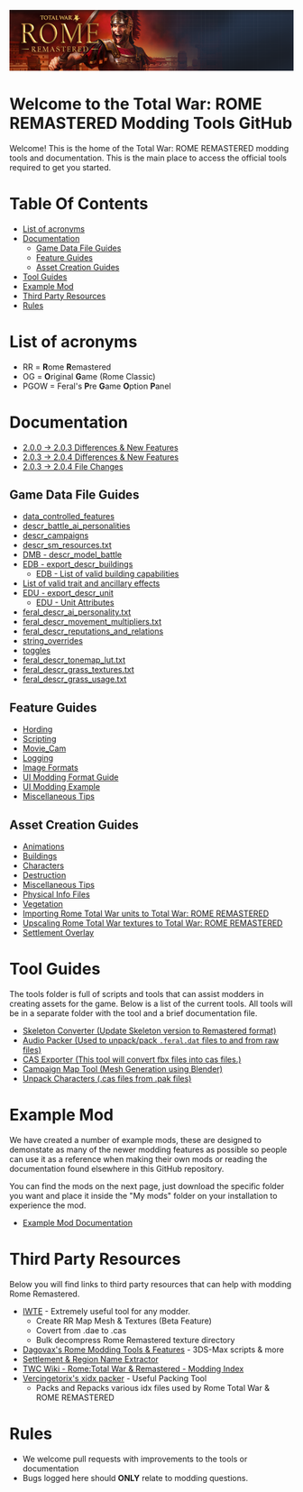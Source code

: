 ![Workshop_header_template](/Workshop_header_template.png)
# Welcome to the Total War: ROME REMASTERED Modding Tools GitHub
Welcome! This is the home of the Total War: ROME REMASTERED modding tools and documentation. This is the main place to access the official tools required to get you started.

# Table Of Contents

* [List of acronyms](#list-of-acronyms)
* [Documentation](#documentation)
   * [Game Data File Guides](#game-data-file-guides)
   * [Feature Guides](#feature-guides)
   * [Asset Creation Guides](#asset-creation-guides)
* [Tool Guides](#tool-guides)
* [Example Mod](#example-mod)
* [Third Party Resources](#third-party-resources)
* [Rules](#rules)

# List of acronyms

* RR = **R**ome **R**emastered
* OG = **O**riginal **G**ame (Rome Classic)
* PGOW = Feral's **P**re **G**ame **O**ption **P**anel

# Documentation
* [2.0.0 -> 2.0.3 Differences & New Features](/RomeRemasteredDifferences.md)
* [2.0.3 -> 2.0.4 Differences & New Features](/RomeRemastered204.md)
* [2.0.3 -> 2.0.4 File Changes](/RomeRemastered204FileChanges.md)

## Game Data File Guides


* [data_controlled_features](/documentation/data_file_guides/data_controlled_features.md)
* [descr_battle_ai_personalities](/documentation/data_file_guides/descr_battle_ai_personalities.md)
* [descr_campaigns](/documentation/data_file_guides/descr_campaigns.md)
* [descr_sm_resources.txt](/documentation/data_file_guides/descr_sm_resources.md)
* [DMB - descr_model_battle](/documentation/data_file_guides/DMB.md)
* [EDB - export_descr_buildings](/documentation/data_file_guides/EDB.md)
	* [EDB - List of valid building capabilities](/documentation/data_file_guides/building_capabilties.md)
* [List of valid trait and ancillary effects](/documentation/data_file_guides/traits_and_ancillaries.md)
* [EDU - export_descr_unit](/documentation/data_file_guides/EDU.md)
	* [EDU - Unit Attributes](https://github.com/FeralInteractive/romeremastered-PRIVATE/blob/main/documentation/data_file_guides/unit_capabilties.md)
* [feral_descr_ai_personality.txt](/documentation/data_file_guides/feral_descr_ai_personality.md)
* [feral_descr_movement_multipliers.txt](/documentation/data_file_guides/feral_descr_movement_multipliers.md)
* [feral_descr_reputations_and_relations](/documentation/data_file_guides/feral_descr_reputations_and_relations.md)
* [string_overrides](/documentation/data_file_guides/string_overrides.md)
* [toggles](/documentation/data_file_guides/toggles.md)
* [feral_descr_tonemap_lut.txt](/documentation/data_file_guides/feral_descr_tonemap_lut.md)
* [feral_descr_grass_textures.txt](/documentation/data_file_guides/feral_descr_grass_textures.md)
* [feral_descr_grass_usage.txt](/documentation/data_file_guides/feral_descr_grass_usage.md)

## Feature Guides
* [Hording](/documentation/feature_guides/hording.md)
* [Scripting](/documentation/feature_guides/scripts/Scripts.md)
* [Movie_Cam](/documentation/feature_guides/movie_cam.md)
* [Logging](/documentation/feature_guides/logging/logging.md)
* [Image Formats](/documentation/feature_guides/image_formats.md)
* [UI Modding Format Guide](/documentation/feature_guides/ui_modding_guide.md)
* [UI Modding Example](/documentation/feature_guides/ui_modding_example.md)
* [Miscellaneous Tips](/documentation/feature_guides/MiscellaneousTips.md)

## Asset Creation Guides
* [Animations](/documentation/techart_guides/Animations.md)
* [Buildings](documentation/techart_guides/Buildings.md)
* [Characters](documentation/techart_guides/Characters.md)
* [Destruction](documentation/techart_guides/Destruction.md)
* [Miscellaneous Tips](documentation/techart_guides/MiscellaneousTips.md)
* [Physical Info Files](documentation/techart_guides/PhysicalInfoFiles.md)
* [Vegetation](documentation/Vegetation.md)
* [Importing Rome Total War units to Total War: ROME REMASTERED](documentation/techart_guides/Importing_RTW_units_to_Remastered.md)
* [Upscaling Rome Total War textures to Total War: ROME REMASTERED](documentation/techart_guides/Upscaling_RTW_Textures_to_Remastered.md)
* [Settlement Overlay](documentation/techart_guides/Settlement_Overlay.md)

# Tool Guides

The tools folder is full of scripts and tools that can assist modders in creating assets for the game. Below is a list of the current tools. All tools will be in a separate folder with the tool and a brief documentation file.

* [Skeleton Converter (Update Skeleton version to Remastered format)](tools/SkeletonConverter/SkeletonConverter.md)
* [Audio Packer (Used to unpack/pack `.feral.dat` files to and from raw files)](tools/AudioPacker/AudioPacker.md)
* [CAS Exporter (This tool will convert fbx files into cas files.)](tools/CasPacker/casconv.md)
* [Campaign Map Tool (Mesh Generation using Blender)](tools/CampaignMapTool/CampaignMapTool.md)
* [Unpack Characters (.cas files from .pak files)](tools/unpack_characters/unpack_characters.md)

# Example Mod

We have created a number of example mods, these are designed to demonstate as many of the newer modding features as possible so people can use it as a reference when making their own mods or reading the documentation found elsewhere in this GitHub repository.

You can find the mods on the next page, just download the specific folder you want and place it inside the "My mods" folder on your installation to experience the mod.

* [Example Mod Documentation](/example_mods/ExampleMods.md)

# Third Party Resources

Below you will find links to third party resources that can help with modding Rome Remastered.

* [IWTE](https://wiki.twcenter.net/index.php?title=IWTE) - Extremely useful tool for any modder.
  * Create RR Map Mesh & Textures (Beta Feature)
  * Covert from .dae to .cas
  * Bulk decompress Rome Remastered texture directory
* [Dagovax's Rome Modding Tools & Features](https://github.com/Dagovax/Rome-Total-War-Tools-and-Features) - 3DS-Max scripts & more  
* [Settlement & Region Name Extractor](https://github.com/zkajo/RTW-Region-Extractor)
* [TWC Wiki - Rome:Total War & Remastered - Modding Index](https://wiki.twcenter.net/index.php?title=Rome:Total_War_%26_Remastered_-_Modding_Index)
* [Vercingetorix's xidx packer](https://github.com/AKAfreaky/XIDX) - Useful Packing Tool
  * Packs and Repacks various idx files used by Rome Total War & ROME REMASTERED

# Rules

* We welcome pull requests with improvements to the tools or documentation
* Bugs logged here should **ONLY** relate to modding questions.

